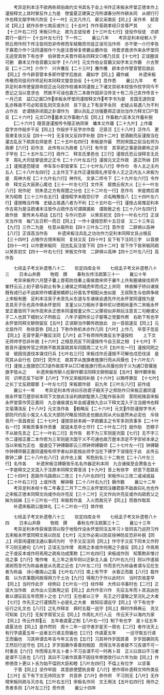 <!-- { "loadSidebar": true } -->
　　考异足利本注不欲再称郑伯故约文书其名于会上书作正宋板永怀堂正徳本作上谨按释文上其时掌反作上为是　啓蛰夏正建寅之月所谓春分所作耕永同　从顺行行作也释文鄬字林凡吹反【十一叶】元文凡作几　鄵又采南反【同上】采作禾　弑音试【同上】弑作杀参七南反或作三【十五叶】作作音疏孝经只言尊严其
　　父【十三叶右二行】宋板只作止　故为主徒役者【十三叶左七行】徒役作役徒　亦欲君行一臣行一【十五叶左七行】下一作二
　　襄公八年
　　考异足利本经邾人于邢丘邢作刑下传注皆同恐非传修而车赋儆而司徒正误司当作师　亦不使一介行李告于寡君介作个注同谨按作个为是注晋悼复修霸业霸作伯　待晋求救求作来永怀堂同　无适受其咎下有也字　伯骈晋大夫晋作郑永同释文○难乃旦反【十七叶】正误圈误可删　霸本又作伯音霸又如字【十八叶】元文作伯业音霸又如字本又作霸　介古贺反【二十二叶】介作个　兴许譍反【二十三叶】譍作譍　辟本亦作譬音譬后放此【同上】作今辟音譬本多即作譬字后放此　藏如字【同上】藏作臧
　　补遗宋板传儆而司徒司作师足利本同释文燮息协反【十七叶】息作悉
　　襄公九年
　　考异足利本传使皇郧命挍正出马挍作校诸本同谨按上下诸文崇祯本校皆作挍字同今不悉记之当以意求也　然故不可诬也嘉万二本故作固非注传言十有二月己亥作传言十一月己亥　盆□之属□作宋板永怀堂同谨按释文作考字书为是　言国无道则变乱亦殊故不可必知变乱则灾变永同　艮下艮上下有艮字永同　史疑占易遇八为不利占作古　史谓随非闭固之卦谓作为　谓以兵乱之功强要郑正误功当作力释文□户暂反【二十六叶】元文□作蓄本又作畜勅六反【同上】作畜勅六反本又作蓄补脱
　　【二十六叶】隧音遂谨按传令隧正纳郊保　墉本又作庸【二十九叶】上作庸　盘字亦作般步干反【同上】作般步干反字亦作盘　汜音泛【三十八叶】泛作凡　更音庚复扶又反【四十一叶】无复扶又反四字补脱【四十二叶】鬯酒勅亮反谨按当在灌古乱反下疏其右师是贵【二十五叶右四行】宋板是作最　然则宋国之前当右师为政卿【六行】前作法　此传有以为政者【八行】有作言　其享祀之事是政卿命之非子罕也【二十五叶左二行】政作二　释言氏里邑也【三行】谨按氏恐云误释言无氏字　周礼大司徒掌徒庶之正令【二十六叶左五行】谨按元文正作政　遂正所纳【同上】谨按遂恐隧误　申车车仆职皆掌车【二十七叶左八行】申作巾　寺人主之主内五人【二十八叶左四行】上主作王下主作正谨按周礼序官寺人王之正内五人宋板为是　周神大祝【二十九叶右六行】神作礼　文承二师令下【二十九叶左六行】令作命　释文云大辰房心尾也【三十一叶左七行】文作天　居商丘祝大火【三十一叶左八行】祝作祀　则朱息之方有周楚之分也【三十二叶左一行】息作鸟　宋是商后谓宋为昭商【三十三叶右五行】谨按昭字未稳恐衍字　贞屯晦豫皆八【三十四叶左六行】谨按晦当作悔　史疑占易遇八者为不利【三十五叶右一行】谨按占易惟足利本作古易为是注疏诸本注皆作占疏作古可谓疎漏矣　谓故赦之也【三十八叶左四行】故作放　案传未与郑战【五行】与作兴恐非　以癸亥初文【四十一叶右七行】正误文当作攻　每门五日积一而日【同上】一作十谨按恐积十五日误　又二十三年云【九行】三作二为是　杜意从衞所处【四十三叶左二行】意作言　二辞俱以高神【八行】正误高当作告
　　补遗宋板注兵乱之功功作力足利本同释文艮占根反【三十四叶】占根作古恨宋板同　复扶又反【四十叶】反下有下注同三字　以音庚【四十一叶】以作更宋板同　冠古乱反注皆下同【四十二叶】皆下作下皆宋板同疏以癸亥初文【四十一叶右七行】宋板文作攻　二辞俱以高神【四十三叶左八行】高作告

　　七经孟子考文补遗卷八十二
　　钦定四库全书
　　七经孟子考文补遗卷八十三
　　日本山井鼎
　　物观　撰
　　春秋左传注疏第三十一
　　襄公十年
　　考异宋板传六月楚子囊上晋荀防伐秦上衞侯救宋师于襄牛上共有圈诸侯伐郑齐崔杼云云上初子驷与尉止有争上诸侯之师城虎牢而戍之上并同　林直解子矫曰诸侯既有成行必不战矣矫作蟜谨按蟜即公孙虿名字相配从虫似是　王叔陈生与伯舆争政上宋板有圈　足利本注吴子未至先从东道与东诸侯会遇先作光永怀堂同谨按为是　言具天子乐也具作俱永怀堂同　言堇父以力相尚子事仲尼以徳相尚堇作二宋板永怀堂正嘉皆同下尚作高宋永正徳本同谨按堇父作二父骤视似非熟玩注意言二句絶谓父子二人也其下细别父子所胜云　八年子驷所杀公子媐等之党媐作熈　右助下有也字永怀堂同释文聊侧留反【五叶】正误聊当作郰传疏放此　出一音屈遂反【同上】元文屈作尺　弥徐音弥【同上】下弥作弥机本亦作几同【六叶】上作几　卒音子忽反【同上】无音字夏户雅反注同【八叶】此下有师帅所类反五字谨按检
　　上下文无师帅字恐非补脱【十六叶】之相息亮反下同谨按传今自王叔之相　【十七叶】不胜音升谨按传官之师旅不胜其富疏其车冈圆周二丈七尺【五叶左一行】谨按冈罔之误　彼因伐遂伐本谋戍行兵【七叶右三行】宋板戍作氏谨按不可解也戍恐伐误　是究其从会行也【四行】究作尤　故其字从旌旗者旌旗行而从风偃也【十六叶左六行】谨按上旌旗恐□□误作故其字从□□者旌旗行而从风偃也则于义为通□音偃旌旗字皆从之
　　补遗宋板传聊人纥聊作郰注同释文聊侧留反【五叶】聊作郰宋板同　识申志反下如字【八叶】下作又宋板同补脱【十六叶】以贿呼罪反　【十七叶】之长丁丈反疏鄢鄫【一叶左七行】宋板鄫作郐　前九年【三叶左八行】前作成
　　襄公十一年
　　考异足利本传诗曰乐防君子殿天子之邦防作只宋板正嘉同谨按永怀堂万歴崇祯本同下文放此注设利病欲駈使入己駈作驱永同　荥阳宛陵县宋板永怀堂荥作荧正嘉同　九合诸侯谓五年会戚谨按九合以下释文混入于注当细书也释文亳蒲洛反【十八叶】元文洛作各　勅略反【二十六叶】元文作防谨按字书犬部防尺约反小兎又人名又大部防尺略反怵防走也据此则从犬似是然未必泥也　斥徐音尺一音昌夜反【二十七叶】谨按崇祯本阙一字疏霸主之令军多则贡事多【二十叶右一行】宋板贡事多作贡重　就冦未息卒士尽行【二十叶左二行】就作勍　恐穆子不从故先言之【二十一叶右二行】言作告　若不为三军则是次国【七行】无不字三作二谨按正嘉二本作若为三军则是次国于义不可通也故万歴本添足不字崇祯本承之当以宋板为正也　服虔见下钟镈磬即云三师钟师镈磬师【二十七叶左一行】钟镈磬作钟镈师磬正嘉同谨按有师字者似非臣按此师字当在下镈字下误错在于此　此传云歌钟二肆【二十八叶右八行】此作也上属　知色别名三十二枚也【二十八叶左三行】名作各
　　补遗宋板注镈磬皆乐名名作器足利本同　九合诸侯至会萧鱼五十一字是释文之文混入于注原本同释文霄音消【十九叶】音上有徐字　好恶下恶路反【二十四叶】恶路作乌路疏以二改三【十八叶右四行】宋板作以三改二或减或益【二十叶右三行】上或作改　解钟磬【二十八叶右九行】磬作数
　　襄公十二年
　　考异足利本经十有二年春王二月下二作三永怀堂同注嫌君臣不敌故曰礼也也作之宋板正徳本同释文向或作向许亮反【三十二叶】元文作向许亮反或作向疏若父之姊为姑姊【三十三叶右一行】宋板若作盖　入火而救兄子【同上】而救作取其
　　补遗宋板疏公能体礼【二十二叶右一行】体作依

　　七经孟子考文补遗卷八十三
　　钦定四库全书
　　七经孟子考文补遗卷八十四
　　日本山井鼎
　　物观　撰
　　春秋左传注疏第三十二
　　襄公十三年
　　考异足利本传获保首领以殁于地殁作没永怀堂同注五年习卜皆同吉乃巡狩习作五宋板永怀堂同释文易以防反【七叶】元文作必易以防反徐神防反恐非补脱【同上】间音闲谨按注通以事间为时　守手又反注同【同上】作守手又反下同本又作狩　不习则无絶句【八叶】正误无当作增　焉用之本或作何用之于虔反【同上】作焉用之于虔反本或作将焉用之疏有功成策勲【二叶右四行】宋板成作则　知策勲非惟讨伐之事【六行】惟作唯　礼三年之丧毕则以迁新主入庙【六叶右九行】则以作逺祖递祔而言代为祢庙者是从先君之近也【六叶左二行】作而言代为祢庙者谓与见在生者为祢庙　诗小雅南山之篇【七叶右六行】南上有节字　水昏正而裁【八行】裁作栽　以为农事既间故得用力于土功【九行】得用力于作以此时兴　当时农收差早【同上】当时作此岁　经例曰【七叶左一行】经作释　大传曰书事时也【二行】正误大当作故　此作出火见致用之前【同上】此作作言兴作　先征五年而卜其吉凶也者以谓征前五年而预卜之也【六行】无也者以三字　先王之行谨敬之至况礼之大者【七行】作先王之行谨慎而卜必是礼之大者　故知征谓巡守【同上】守下有也字　征行之礼文也【八行】之礼作释言　舜时五载一巡守【同上】舜时作舜典云　尧又可知矣【九行】无矣字周官又云【同上】作周礼大行人云　传云天子以海内为家【同上】传云作郑云　五年者虞夏之制【八叶右一行】制下有也字　是卜征五年虞夏法也【同上】是作然则　周十二年一巡守者岁星天一周也【二行】者作法天上有行字虞夏五年一巡者五行递主而徧也【三行】作虞夏五年
　　一巡守取五行递王而徧也　习其祥谓去年吉今年又吉也【五行】习其祥作岁因其善　岁岁因袭则先王然后行巡守也【同上】岁岁因袭作善善则相因　而得五年吉者彼不习吉谓不可一时重吉【六行】作而得五年五卜者卜不习吉谓不可一时再卜耳　正义曰其曰不习者是谓不习吉也【八行】其曰不习者作其善不因往年修徳改行以六年为始【同上】作修徳改卜更以卜吉为始不偪则大臣和睦【八叶左四行】不偪上有位字　以坚事
　　于晋【同上】坚作牢固　其意欲使楚执良霄【八行】使作得补遗释文帅所类反【三叶】反下有下文无帅同五字　共音恭【六叶】恭作供　不习则无【八叶】无作增宋板同疏与灭亦名【三叶右五行】宋板名作同　文王用法【五叶右四行】用作之责者多则【八叶左三行】责作贵
　　襄公十四年
